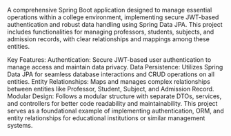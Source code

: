 A comprehensive Spring Boot application designed to manage essential operations within a college environment, implementing secure JWT-based authentication and robust data handling using Spring Data JPA. 
This project includes functionalities for managing professors, students, subjects, and admission records, with clear relationships and mappings among these entities.

Key Features: 
Authentication: Secure JWT-based user authentication to manage access and maintain data privacy. 
Data Persistence: Utilizes Spring Data JPA for seamless database interactions and CRUD operations on all entities. 
Entity Relationships: Maps and manages complex relationships between entities like Professor, Student, Subject, and Admission Record. 
Modular Design: Follows a modular structure with separate DTOs, services, and controllers for better code readability and maintainability. 
This project serves as a foundational example of implementing authentication, ORM, and entity relationships for educational institutions or similar management systems.
